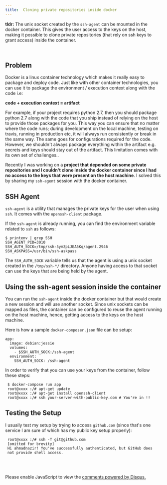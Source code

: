 ```yaml
---
title:  Cloning private repositories inside docker
---
```


**tldr:** The unix socket created by the `ssh-agent` can be mounted in
  the docker container. This gives the user access to the keys on the
  host, making it possible to clone private repositories (that rely on
  ssh keys to grant access) inside the container.
  
<br />

## Problem

Docker is a linux container technology which makes it really easy to
package and deploy code. Just like with other container
technologies, you can use it to package the environment / execution
context along with the code i.e:

**code + execution context = artifact**

For example, if your project requires python 2.7, then you
should package python 2.7 along with the code that you ship instead of
relying on the host to provide those packages for you. This way you
can ensure that no matter where the code runs; during development on
the local machine, testing on travis, running in production etc, it
will always run consistently or break in the same way. The same goes
for configurations required for the code. However, we shouldn't always
package everything within the artifact e.g. secrets and keys should
stay out of the artifact. This limitation comes with its own set of
challenges..

Recently I was working on a **project that depended on some private
repositories and I couldn't clone inside the docker container since I
had no access to the keys that were present on the host machine**. I
solved this by sharing my `ssh-agent` session with the docker
container.

## SSH Agent

`ssh-agent` is a utility that manages the private keys for the
user when using `ssh`. It comes with the `openssh-client` package.

If the `ssh-agent` is already running, you can find the environment
variable related to `ssh` as follows:

```
$ printenv | grep SSH
SSH_AGENT_PID=3010
SSH_AUTH_SOCK=/tmp/ssh-5ymZpLJEA5Kq/agent.2946
SSH_ASKPASS=/usr/bin/ssh-askpass
```

The `SSH_AUTH_SOCK` variable tells us that the agent is using a unix
socket created in the `/tmp/ssh-*/` directory. Anyone having access to
that socket can use the keys that are being held by the agent.

## Using the ssh-agent session inside the container

You can run the `ssh-agent` inside the docker container but that would
create a new session and will use another socket. Since unix sockets
can be mapped as files, the container can be configured to reuse the
agent running on the host machine, hence, getting access to the keys
on the host machine.

Here is how a sample `docker-composer.json` file can be setup:

```
app:
  image: debian:jessie
  volumes:
    - $SSH_AUTH_SOCK:/ssh-agent
  environment:
    SSH_AUTH_SOCK: /ssh-agent
```

In order to verify that you can use your keys from the container,
follow these steps:

```
 $ docker-compose run app
 root@xxxx :/# apt-get update
 root@xxxx :/# apt-get install openssh-client
 root@xxxx :/# ssh your-server-with-public-key.com # You're in !!
```

## Testing the Setup

I usually test my setup by trying to access `github.com` (since that's
one service I am sure of which has my public key setup properly):

```
 root@xxxx :/# ssh -T git@github.com
 [omitted for brevity]
 Hi ahmadnazir! You've successfully authenticated, but GitHub does
 not provide shell access.
```



<br />
<br />
<div id="disqus_thread"></div>
<script>
    /**
     *  RECOMMENDED CONFIGURATION VARIABLES: EDIT AND UNCOMMENT THE SECTION BELOW TO INSERT DYNAMIC VALUES FROM YOUR PLATFORM OR CMS.
     *  LEARN WHY DEFINING THESE VARIABLES IS IMPORTANT: https://disqus.com/admin/universalcode/#configuration-variables
     */
    /*
    var disqus_config = function () {
        this.page.url = PAGE_URL;  // Replace PAGE_URL with your page's canonical URL variable
        this.page.identifier = PAGE_IDENTIFIER; // Replace PAGE_IDENTIFIER with your page's unique identifier variable
    };
    */
    (function() {  // DON'T EDIT BELOW THIS LINE
        var d = document, s = d.createElement('script');
        
        s.src = '//ahmadnazir.disqus.com/embed.js';
        
        s.setAttribute('data-timestamp', +new Date());
        (d.head || d.body).appendChild(s);
    })();
</script>

<noscript>Please enable JavaScript to view the <a href="https://disqus.com/?ref_noscript" rel="nofollow">comments powered by Disqus.</a></noscript>

